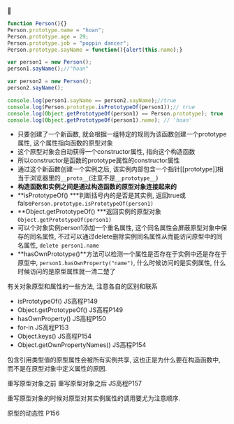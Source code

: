 

```javascript
function Person(){}
Person.prototype.name = "hoan";
Person.prototype.age = 29;
Person.prototype.job = "poppin dancer";
Person.prototype.sayName = function(){alert(this.name);} 

var person1 = new Person();
person1.sayName();//"hoan"

var person2 = new Person();
person2.sayName();

console.log(person1.sayName == person2.sayName);//true
console.log(Person.prototype.isPrototypeOf(person1));// true
console.log(Object.getPrototypeOf(person1) == Person.prototype); true
console.log(Object.getPrototypeOf(person1).name); // 'hoan'
```

- 只要创建了一个新函数, 就会根据一组特定的规则为该函数创建一个prototype属性, 这个属性指向函数的原型对象
- 这个原型对象会自动获得一个constructor属性, 指向这个构造函数
- 所以constructor是函数的prototype属性的constructor属性
- 通过这个新函数创建一个实例之后, 该实例内部包含一个指针[[prototype]]相当于浏览器里的`__proto__`(注意不是`__prototype__`)
- **构造函数和实例之间是通过构造函数的原型对象连接起来的**
- **isPrototypeOf() ***判断括号内的是否是其实例, 返回true或false`Person.prototype.isPrototypeOf(person1)`
- **Object.getPrototypeOf() ***返回实例的原型对象 `Object.getPrototypeOf(person1)`
- 可以个对象实例person1添加一个重名属性, 这个同名属性会屏蔽原型对象中保存的同名属性, 不过可以通过delete删除实例同名属性从而能访问原型中的同名属性, `delete person1.name`
- **hasOwnPrototype()**方法可以检测一个属性是否存在于实例中还是存在于原型中, `person1.hasOwnProperty("name")`, 什么时候访问的是实例属性, 什么时候访问的是原型属性就一清二楚了

有关对象原型和属性的一些方法, 注意各自的区别和联系

- isPrototypeOf()    JS高程P149
- Object.getPrototypeOf()    JS高程P149
- hasOwnProperty()    JS高程P150
- for-in    JS高程P153
- Object.keys()    JS高程P154
- Object.getOwnPropertyNames()    JS高程P154


包含引用类型值的原型属性会被所有实例共享, 这也正是为什么要在构造函数中, 而不是在原型对象中定义属性的原因. 


重写原型对象之前 重写原型对象之后 JS高程P157

重写原型对象的时候对原型对其实例属性的调用要尤为注意顺序. 

原型的动态性 P156